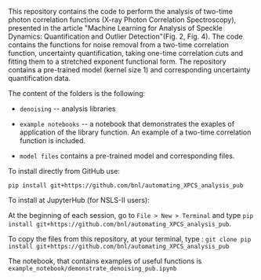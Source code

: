 This repository contains the code to perform the analysis of two-time photon correlation functions (X-ray Photon Correlation Spectroscopy), presented in the article "Machine Learning for Analysis of Speckle Dynamics: Quantification and Outlier Detection"(Fig. 2, Fig. 4). The code contains the functions for noise removal from a two-time correlation function, uncertainty quantification, taking one-time correlation cuts and fitting them to a stretched exponent functional form. The repository contains a pre-trained model (kernel size 1) and corresponding uncertainty quantification data.  

  

The content of the folders is the following: 

  

* `denoising` -- analysis libraries 

* `example notebooks` -- a notebook that demonstrates the exaples of application of the library function. An example of a two-time correlation function is included. 

*  `model files` contains a pre-trained model and corresponding files. 

  

To install directly from GitHub use: 

  

`pip install git+https://github.com/bnl/automating_XPCS_analysis_pub` 

  

To install at JupyterHub (for NSLS-II users): 

  

At the beginning of each session, go to `File > New > Terminal` and type `pip install git+https://github.com/bnl/automating_XPCS_analysis_pub`. 

  

To copy the files from this repository, at your terminal, type : `git clone pip install git+https://github.com/bnl/automating_XPCS_analysis_pub` 

  

The notebook, that contains examples of useful functions is `example_notebook/demonstrate_denoising_pub.ipynb` 

